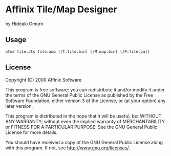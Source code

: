 # Affinix Tile/Map Designer
by Hideaki Omuro

## Usage
`atmd file.ats file.amp [/T:tile.bin] [/M:map.bin] [/P:file.pal]`

## License
Copyright (C) 2000 Affinix Software

This program is free software: you can redistribute it and/or modify
it under the terms of the GNU General Public License as published by
the Free Software Foundation, either version 3 of the License, or
(at your option) any later version.

This program is distributed in the hope that it will be useful,
but WITHOUT ANY WARRANTY; without even the implied warranty of
MERCHANTABILITY or FITNESS FOR A PARTICULAR PURPOSE.  See the
GNU General Public License for more details.

You should have received a copy of the GNU General Public License
along with this program.  If not, see <http://www.gnu.org/licenses/>.
